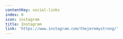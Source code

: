 ```yaml
---
contentKey: social-links
index: 0
icon: instagram
title: Instagram
link: 'https://www.instagram.com/thejeremystrong/'
---
```


